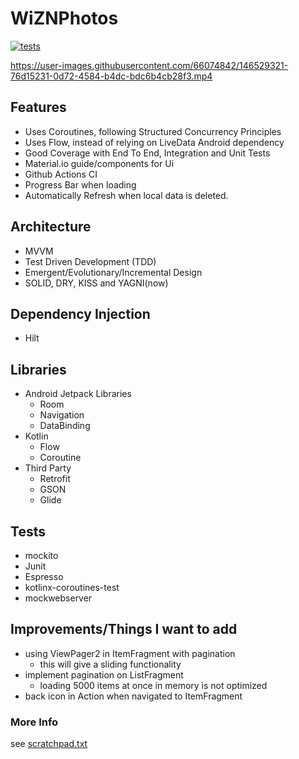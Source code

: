 # WiZNPhotos

[![tests](https://github.com/siddhantkumarupmanyu/WiZNPhotos/actions/workflows/tests.yml/badge.svg)](https://github.com/siddhantkumarupmanyu/WiZNPhotos/actions/workflows/tests.yml)

https://user-images.githubusercontent.com/66074842/146529321-76d15231-0d72-4584-b4dc-bdc6b4cb28f3.mp4


## Features
- Uses Coroutines, following Structured Concurrency Principles
- Uses Flow, instead of relying on LiveData Android dependency
- Good Coverage with End To End, Integration and Unit Tests
- Material.io guide/components for Ui
- Github Actions CI
- Progress Bar when loading
- Automatically Refresh when local data is deleted.

## Architecture
- MVVM
- Test Driven Development (TDD)
- Emergent/Evolutionary/Incremental Design
- SOLID, DRY, KISS and YAGNI(now)

## Dependency Injection
- Hilt

## Libraries
- Android Jetpack Libraries
  * Room
  * Navigation
  * DataBinding
- Kotlin
  * Flow
  * Coroutine
- Third Party
  * Retrofit
  * GSON
  * Glide
## Tests
- mockito
- Junit
- Espresso
- kotlinx-coroutines-test
- mockwebserver

## Improvements/Things I want to add
- using ViewPager2 in ItemFragment with pagination
  * this will give a sliding functionality
- implement pagination on ListFragment
  * loading 5000 items at once in memory is not optimized
- back icon in Action when navigated to ItemFragment

### More Info
see [scratchpad.txt](scratchpad.txt)
